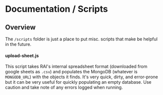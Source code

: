 # Documentation / Scripts

## Overview

The `/scripts` folder is just a place to put misc. scripts that make be helpful in the future.

#### upload-sheet.js

This script takes RAI's internal spreadsheet format (downloaded from google sheets as `.csv`) and populates the MongoDB (whatever is `MONGODB_URL`) with the objects it finds. It's very quick, dirty, and error-prone but it can be very useful for quickly populating an empty database. Use caution and take note of any errors logged when running.
